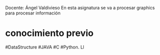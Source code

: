 Docente: Ángel Valdivieso
En esta asignatura se va a procesar graphics para procesar información 
# conocimiento previo
#DataStructure 
#JAVA  #C   #Python. Ll

